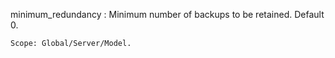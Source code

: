 minimum_redundancy
:   Minimum number of backups to be retained. Default 0.

    Scope: Global/Server/Model.
